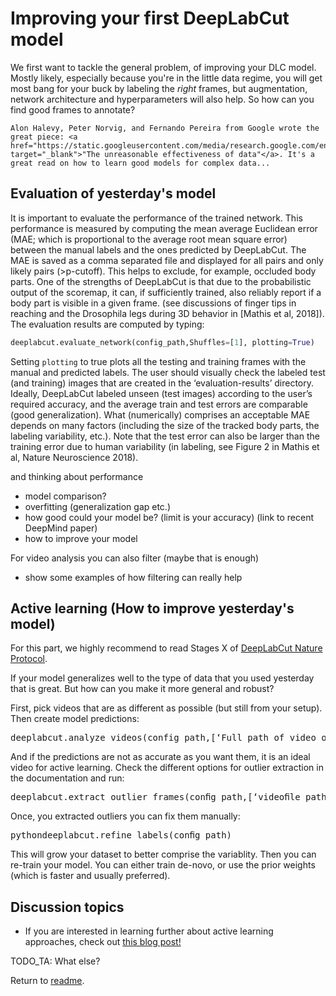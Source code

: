 # Improving your first DeepLabCut model

We first want to tackle the general problem, of improving your DLC model. Mostly likely, especially because you're in the little data regime, you will get most bang for your buck by labeling the *right* frames, but augmentation, network architecture and hyperparameters will also help. So how can you find good frames to annotate?

```{note}
Alon Halevy, Peter Norvig, and Fernando Pereira from Google wrote the great piece: <a href="https://static.googleusercontent.com/media/research.google.com/en//pubs/archive/35179.pdf" target="_blank">"The unreasonable effectiveness of data"</a>. It's a great read on how to learn good models for complex data...
```

## Evaluation of yesterday's model

It is important to evaluate the performance of the trained network. This performance is measured by computing
the mean average Euclidean error (MAE; which is proportional to the average root mean square error) between the
manual labels and the ones predicted by DeepLabCut. The MAE is saved as a comma separated file and displayed
for all pairs and only likely pairs (>p-cutoff). This helps to exclude, for example, occluded body parts. One of the
strengths of DeepLabCut is that due to the probabilistic output of the scoremap, it can, if sufficiently trained, also
reliably report if a body part is visible in a given frame. (see discussions of finger tips in reaching and the Drosophila
legs during 3D behavior in [Mathis et al, 2018]). The evaluation results are computed by typing:
```python
deeplabcut.evaluate_network(config_path,Shuffles=[1], plotting=True)
```
Setting ``plotting`` to true plots all the testing and training frames with the manual and predicted labels. The user
should visually check the labeled test (and training) images that are created in the ‘evaluation-results’ directory.
Ideally, DeepLabCut labeled unseen (test images) according to the user’s required accuracy, and the average train
and test errors are comparable (good generalization). What (numerically) comprises an acceptable MAE depends on
many factors (including the size of the tracked body parts, the labeling variability, etc.). Note that the test error can
also be larger than the training error due to human variability (in labeling, see Figure 2 in Mathis et al, Nature Neuroscience 2018).


and thinking about performance

- model comparison?
- overfitting (generalization gap etc.)
- how good could your model be? (limit is your accuracy) (link to recent DeepMind paper)
- how to improve your model



For video analysis you can also filter (maybe that is enough)
- show some examples of how filtering can really help

## Active learning (How to improve yesterday's model)

For this part, we highly recommend to read  Stages X of <a href="https://rdcu.be/bHpHN" target="_blank">DeepLabCut Nature Protocol</a>.

If your model generalizes well to the type of data that you used yesterday that is great. But how can you make it more general and robust?

First, pick videos that are as different as possible (but still from your setup). Then create model predictions:

<pre lang="python">deeplabcut.analyze_videos(config_path,[‘Full path of video or videofolder’], shuffle=1, save_as_csv=True, videotype=‘.avi’)</pre>


And if the predictions are not as accurate as you want them, it is an ideal video for active learning. Check the different options for outlier extraction in the documentation and run:

<pre lang="python">deeplabcut.extract_outlier_frames(conﬁg_path,[‘videoﬁle_path’])</pre>

Once, you extracted outliers you can fix them manually:

<pre lang="python">pythondeeplabcut.refine_labels(conﬁg_path)</pre>


This will grow your dataset to better comprise the variablity. Then you can re-train your model. You can either train de-novo, or use the prior weights (which is faster and usually preferred).


## Discussion topics
- If you are interested in learning further about active learning approaches, check out [this blog post!](https://deeplabcut.medium.com/exploring-active-learning-with-deeplabcut-an-ai-residents-journey-e441bbd5a71c) 


TODO_TA: What else?


Return to [readme](../README.md).
